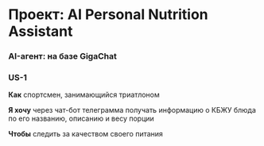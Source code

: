 # Проект: AI Personal Nutrition Assistant
### AI-агент: на базе GigaChat
### **US-1**

**Как** спортсмен, занимающийся триатлоном

**Я хочу** через чат-бот телеграмма получать информацию о КБЖУ блюда  по его названию, описанию и весу порции 

**Чтобы** следить за качеством своего питания 


